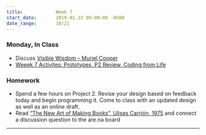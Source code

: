 ```yaml
---
title:            Week 7
start_date:       2019-01-23 00:00:00 -0500
date_range:       10/21
---
```


### Monday, In Class
- Discuss [Visible Wisdom – Muriel Cooper](http://fall2019-3a.designforthe.net/content/7-library/26-visible-wisdom/visible-wisdom_murielcooper.pdf)
- [Weeek 7 Activites: Prototypes, P2 Review, Coding from Life](https://paper.dropbox.com/doc/Week-7-Quick-Prototyping-P2-Check-In-and-Coding-From-Life--AnAOJ0icXAMGZLxBCOPqKyadAQ-en4eOiPUvT83CK3B5HVQc)


### Homework

- Spend a few hours on Project 2. Revise your design based on feedback today and begin programming it. Come to class with an updated design as well as an online draft.
- Read [“The New Art of Making Books”, Ulises Carrión, 1975](http://www.reflexionesmarginales.com/biblioteca/15/Documentos/Ulises_Carrion:The_New_Art_of_Making_Books.pdf) and connect a discussion question to the are.na board

---
